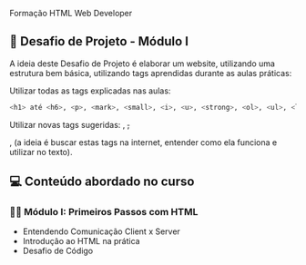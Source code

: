 Formação HTML Web Developer

## 🥇 Desafio de Projeto - Módulo I

A ideia deste Desafio de Projeto é elaborar um website, utilizando uma estrutura bem básica, utilizando tags aprendidas durante as aulas práticas:
 
Utilizar todas as tags explicadas nas aulas: 

```bash
<h1> até <h6>, <p>, <mark>, <small>, <i>, <u>, <strong>, <ol>, <ul>, <li>, <a>, <hr>, <sub>, <sup>, <blockquote>;
```

Utilizar novas tags sugeridas: <font>, <del>, <p>, <abbr> (a ideia é buscar estas tags na internet, entender como ela funciona e utilizar no texto).

## 💻 Conteúdo abordado no curso

### 👨‍💻 Módulo I: Primeiros Passos com HTML

- Entendendo Comunicação Client x Server
- Introdução ao HTML na prática
- Desafio de Código
